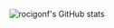 ![rocigonf's GitHub stats](https://github-readme-stats.vercel.app/api?username=rocigonf&show_icons=true&theme=radical)
